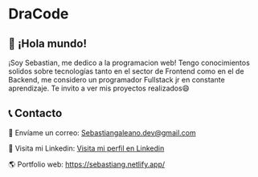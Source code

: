 # DraCode

## 🚀 ¡Hola mundo!
¡Soy Sebastian, me dedico a la programacion web!
Tengo conocimientos solidos sobre tecnologías tanto en el sector de Frontend como en el de Backend, me considero un programador Fullstack jr en constante aprendizaje.
Te invito a ver mis proyectos realizados😄

## 📞 Contacto

📧 Envíame un correo: Sebastiangaleano.dev@gmail.com

💼 Visita mi Linkedin: [Visita mi perfil en Linkedin](https://linkedin.com/in/sebadev)

🌎 Portfolio web: https://sebastiang.netlify.app/
